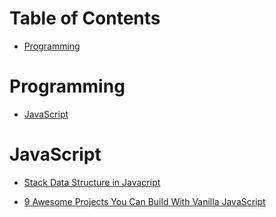 # Table of Contents

- [Programming](#Programming)

# Programming

- [JavaScript](#JavaScript)

# JavaScript

- [Stack Data Structure in Javacript](https://dev.to/datastructures/stack-data-structure-in-javacript-2l0l)

- [9 Awesome Projects You Can Build With Vanilla JavaScript](https://dev.to/simonholdorf/9-awesome-projects-you-can-build-with-vanilla-javascript-2o1b)
